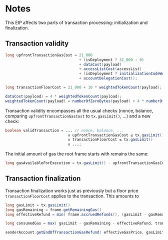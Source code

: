 # Notes

This EIP affects two parts of transaction processing: initialization and finalization.

## Transaction validity

```java
long upfrontTransactionGasCost = 21_000
                                 + (isDeployment ? 32_000 : 0)
                                 + dataCost(payload)
                                 + accessListCost(accessList)
                                 + (isDeployment ? initializationCodeWordCost(payload) : 0)
                                 + accountDelegationCost();

long transactionFloorCost = 21_000 + 10 * weightedTokenCount(payload);

dataCost(payload) = 4 * weightedTokenCount(payload);
weightedTokenCount(payload) = numberOfZeroBytes(payload) + 4 * numberOfNonzeroBytes(payload);
```

Transaction validity encompasses all the usual checks (nonce, balance, comparing `upfrontTransactionGasCost` to `tx.gasLimit()`, ...) and a new check:

```java
boolean validTransaction = ... // nonce, balance, ...
                            ∧ upfrontTransactionGasCost ≤ tx.gasLimit()
                            ∧ transactionFloorCost ≤ tx.gasLimit()
                            ∧ ...;
```

The initial amount of gas the root frame starts with remains the same:

```java
long gasAvailableForExecution = tx.gasLimit() - upfrontTransactionGasCost;
```

## Transaction finalization

Transaction finalization works just as previously but a floor price `transactionFloorCost` applies to the transaction. This amounts to

```java
long gasLimit = tx.gasLimit()
long gasRemaining = frame.getRemainingGas()
long effectiveRefund = min( frame.accruedRefunds(), (gasLimit - gasRemaining) / 5)

long consumedGas = max( gasLimit - gasRemaining - effectiveRefund, transactionFloorCost ) // this is new: previously just "gasLimit - gasRemaining - effectiveRefund"

senderAccount.getEndOfTransactionGasRefund( effectiveGasPrice, gasLimit, consumedGas ) // something à la "sender.balance += effectiveGasPrice * (gasLimit - consumedGas)"
```
